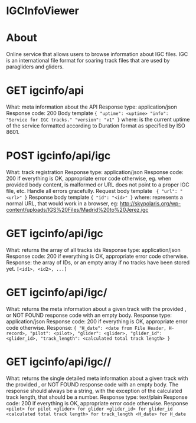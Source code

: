 # IGCInfoViewer

# About
Online service that allows users to browse information about IGC files. IGC is an international file format for soaring track files that are used by paragliders and gliders.

# GET igcinfo/api
What: meta information about the API
Response type: application/json
Response code: 200
Body template
`
{
  "uptime": <uptime>
  "info": "Service for IGC tracks."
  "version": "v1"
}
`
where: <uptime> is the current uptime of the service formatted according to Duration format as specified by ISO 8601. 

# POST igcinfo/api/igc
What: track registration
Response type: application/json
Response code: 200 if everything is OK, appropriate error code otherwise, eg. when provided body content, is malformed or URL does not point to a proper IGC file, etc. Handle all errors gracefully. 
Request body template
`
{
  "url": "<url>"
}`
Response body template
`
{
  "id": "<id>"
}
`
where: <url> represents a normal URL, that would work in a browser, eg: http://skypolaris.org/wp-content/uploads/IGS%20Files/Madrid%20to%20Jerez.igc

# GET igcinfo/api/igc
What: returns the array of all tracks ids
Response type: application/json
Response code: 200 if everything is OK, appropriate error code otherwise. 
Response: the array of IDs, or an empty array if no tracks have been stored yet.
`
[<id1>, <id2>, ...]
`
# GET igcinfo/api/igc/<id>
What: returns the meta information about a given track with the provided <id>, or NOT FOUND response code with an empty body.
Response type: application/json
Response code: 200 if everything is OK, appropriate error code otherwise. 
Response: 
  `
{
"H_date": <date from File Header, H-record>,
"pilot": <pilot>,
"glider": <glider>,
"glider_id": <glider_id>,
"track_length": <calculated total track length>
}
`
# GET igcinfo/api/igc/<id>/<field>
What: returns the single detailed meta information about a given track with the provided <id>, or NOT FOUND response code with an empty body. The response should always be a string, with the exception of the calculated track length, that should be a number.
Response type: text/plain
Response code: 200 if everything is OK, appropriate error code otherwise. 
Response
  `
<pilot> for pilot
<glider> for glider
<glider_id> for glider_id
<calculated total track length> for track_length
<H_date> for H_date
`
